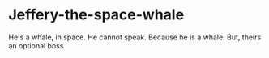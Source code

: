 # Jeffery-the-space-whale
He's a whale, in space.
He cannot speak.
Because he is a whale.
But, theirs an optional boss

